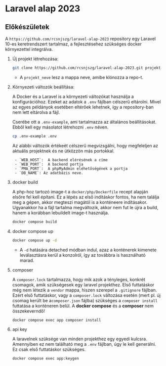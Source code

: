 # Laravel alap 2023

## Előkészületek

A `https://github.com/rcsnjszg/laravel-alap-2023` repository egy Laravel 10-es keretrendszert tartalmaz, a fejlesztésehez szükséges docker környezettel integrálva.


1. Új projekt létrehozása:

    ```bash
    git clone https://github.com/rcsnjszg/laravel-alap-2023.git projekt_neve
    ```

    - A `projekt_neve` lesz a mappa neve, amibe klónozza a repo-t.

2. Környezeti változók beállítása:

    A Docker és a Laravel is a környezeti változókat használja a konfigurációhoz.
    Ezeket az adatok a `.env` fájlban célszerű eltárolni.
    Mivel az egyes példányok esetében eltérőek lehetnek, így a repository-ban nem lett eltárolva a fájl.

    Cserébe ott a `.env-example`, ami tartalmazza az általános beállításokat. Ebből kell egy másolatot létrehozni `.env` néven.

    ```bash
    cp .env-example .env
    ```

    Az alábbi változók értékeét célszerű megvizsgálni, hogy megfeleljen az aktuális projektnek és ne ütközzön más portokkal.

        - `WEB_HOST`:  A backend elérésének a címe
        - `WEB_PORT`:  A backend portja
        - `PMA_PORT`:  A phpMyAdmin eléhetőségének a portja
        - `DB_NAME`: Az adatbázis neve.

3. docker build

    A php-hoz tartozó image-t a `docker/php/Dockerfile` recept alapján elsőre fel kell építani. Ez a lépés az első indításkor fontos, ha nem találja meg a gépen, akkor megteszi magától is a konténeere indításakor. Ugyanakkor ha a fájl tartalma megváltozik, akkor nem fut le újra a build, hanem a korábban lebuildelt image-t használja.

    ```bash
    docker compose build
    ```

4. docker compose up

    ```bash
    docker compose up -d
    ```

    - A `-d` hatására detached módban indul, azaz a konténerek kimenete leválasztásra kerül a konzolról, így az továbbra is használható marad.

5.  composer

    A `composer.lock` tartalmazza, hogy mik azok a tényleges, konkrét csomagok, amik szükségesek egy laravel projekthez.
    Első futtatáskor még nem létezik a `vendor` mappa, hiszen szerepel a `.gitignore` fájlban. Ezért első futtatáskor, vagy
    a `composer.lock` változása esetén (mert pl. új csomag került be a`composer.json` fájlba) szükséges a `composer install` futtatása a konténeren belül. A **docker compose** és a **composer** nem összekeverndő!

    ```bash
    docker compose exec app composer install
    ```

6. api key

    A laravelnek szüksége van minden projekthez egy egyedi kulcsra. Amennyiben ez nem található meg a `.env` fájlban, úgy le kell generálni. Ez csak első futtatáskor szükséges.

    ```bash
    docker compose exec app:keygen
    ```